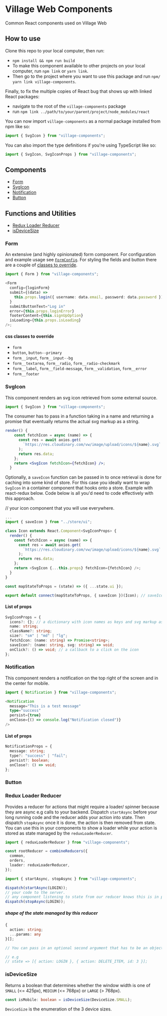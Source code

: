# Village Web Components

Common React components used on Village Web

## How to use

Clone this repo to your local computer, then run:

- `npm install && npm run build`
- To make this component available to other projects on your local computer, run `npm link` or `yarn link`.
- Then go to the project where you want to use this package and run `npm/ yarn link village-components`.

Finally, to fix the multiple copies of React bug that shows up with linked React packages:

- navigate to the root of the `village-components` package
- run `npm link ../path/to/your/parent/project/node_modules/react`

You can now import `village-components` as a normal package installed from npm like so:

```typescript
import { SvgIcon } from "village-components";
```

You can also import the type definitions if you're using TypeScript like so:

```typescript
import { SvgIcon, SvgIconProps } from "village-components";
```

## Components

- [Form](#form)
- [SvgIcon](#svgicon)
- [Notification](#notification)
- [Button](#button)

## Functions and Utilities

- [Redux Loader Reducer](#redux-loader-reducer)
- [isDeviceSize](#isdevicesize)

### Form

An extensive (and highly opinionated) form component. For configuration and example usage see [`FormConfig`](https://github.com/villageweb/village-components/blob/master/src/components/Form/form-config.ts). For styling the fields and button there are a couple of [classes to override](#css-classes-to-override).

```typescript
import { Form } from "village-components";

<Form
  config={loginForm}
  submit={(data) =>
    this.props.login({ username: data.email, password: data.password })
  }
  submitButtonText="Log in"
  error={this.props.loginError}
  footerContent={this.signUpOption}
  isLoading={this.props.isLoading}
/>;
```

#### css classes to override

- `form`
- `button`, `button--primary`
- `form__input`, `form__input--bg`
- `form__textarea`, `form__radio`, `form__radio-checkmark`
- `form__label`, `form__field-message`, `form__validation`, `form__error`
- `form__footer`

### SvgIcon

This component renders an svg icon retrieved from some external source.

```typescript
import { SvgIcon } from "village-components";
```

The consumer has to pass in a function taking in a name and returning a promise that eventually returns the actual svg markup as a string.

```jsx
render() {
    const fetchIcon = async (name) => {
      const res = await axios.get(
        `https://res.cloudinary.com/vw/image/upload/icons/${name}.svg`
      );
      return res.data;
    };
    return <SvgIcon fetchIcon={fetchIcon} />;
  }
```

Optionally, a `saveIcon` function can be passed in to once retrieval is done for caching into some kind of store. For this case you ideally want to wrap `SvgIcon` in a container component that hooks onto a store. Example with react-redux below. Code below is all you'd need to code effectively with this approach.

// your icon component that you will use everywhere.

```typescript
...
import { saveIcon } from "../store/ui";

class Icon extends React.Component<SvgIconProps> {
  render() {
    const fetchIcon = async (name) => {
      const res = await axios.get(
        `https://res.cloudinary.com/vw/image/upload/icons/${name}.svg`
      );
      return res.data;
    };
    return <SvgIcon {...this.props} fetchIcon={fetchIcon} />;
  }
}

const mapStateToProps = (state) => ({ ...state.ui });

export default connect(mapStateToProps, { saveIcon })(Icon); // saveIcon passed in as a prop to SvgIcon

```

#### List of props

```typescript
SvgIconProps = {
  icons?: {}; // a dictionary with icon names as keys and svg markup as values, used to lookup icons instead of fetching over the network or another expensive operation
  name: string;
  className?: string;
  size?: "sm" | "md" | "lg";
  fetchIcon: (name: string) => Promise<string>;
  saveIcon?: (name: string, svg: string) => void;
  onClick?: () => void; // a callback to a click on the icon
};
```

### Notification

This component renders a notification on the top right of the screen and in the center for mobile.

```typescript
import { Notification } from "village-components";
```

```typescript
<Notification
  message="This is a test message"
  type="success"
  persist={true}
  onClose={() => console.log("Notification closed")}
/>
```

#### List of props

```typescript
NotificationProps = {
  message: string;
  type?: "success" | "fail";
  persist?: boolean;
  onClose?: () => void;
};
```

### Button

### Redux Loader Reducer

Provides a reducer for actions that might require a loader/ spinner because they are async e.g calls to your backend. Dispatch `startAsync` before your long running code and the reducer adds your action into state. Then dispatch `stopAsync` once it is done, the action is then removed from state. You can use this in your components to show a loader while your action is stored as state managed by the `reduxLoaderReducer`.

```typescript
import { reduxLoaderReducer } from "village-components";

const rootReducer = combineReducers({
  common,
  orders,
  loader: reduxLoaderReducer,
});
```

```typescript
import { startAsync, stopAsync } from "village-components";

dispatch(startAsync(LOGIN));
// your code to the server.
// any component listening to state from our reducer knows this is in progress if the LOGIN action is part of reduxLoaderReducer's state array
dispatch(stopAsync(LOGIN));
```

##### shape of the state managed by this reducer

```typescript
{
  action: string;
  ...params: any
}[];

// You can pass in an optional second argument that has to be an object that will eventually get spread onto the object in state. This is useful when there might be multiple place where the loader could land and you want to match a specific one.

// e.g
// state => [{ action: LOGIN }, { action: DELETE_ITEM, id: 3 }];
```

### isDeviceSize

Returns a boolean that determines whether the window width is one of `SMALL` (<= 425px), `MEDIUM` (<= 768px) or `LARGE` (> 768px).

```typescript
const isMobile: boolean = isDeviceSize(DeviceSize.SMALL);
```

`DeviceSize` is the enumeration of the 3 device sizes.
